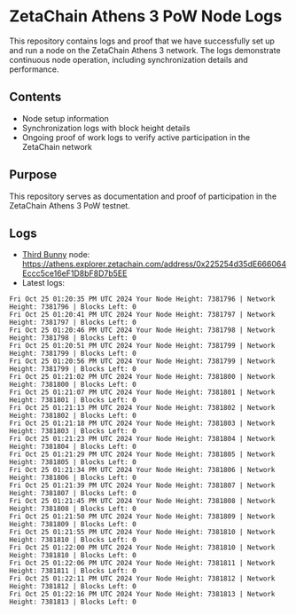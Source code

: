 # ZetaChain Athens 3 PoW Node Logs
This repository contains logs and proof that we have successfully set up and run a node on the ZetaChain Athens 3 network. The logs demonstrate continuous node operation, including synchronization details and performance.

## Contents
- Node setup information
- Synchronization logs with block height details
- Ongoing proof of work logs to verify active participation in the ZetaChain network

## Purpose
This repository serves as documentation and proof of participation in the ZetaChain Athens 3 PoW testnet.

## Logs

- [Third Bunny](https://thirdbunny.xyz/) node: https://athens.explorer.zetachain.com/address/0x225254d35dE666064Eccc5ce16eF1D8bF8D7b5EE
- Latest logs:
```
Fri Oct 25 01:20:35 PM UTC 2024 Your Node Height: 7381796 | Network Height: 7381796 | Blocks Left: 0
Fri Oct 25 01:20:41 PM UTC 2024 Your Node Height: 7381797 | Network Height: 7381797 | Blocks Left: 0
Fri Oct 25 01:20:46 PM UTC 2024 Your Node Height: 7381798 | Network Height: 7381798 | Blocks Left: 0
Fri Oct 25 01:20:51 PM UTC 2024 Your Node Height: 7381799 | Network Height: 7381799 | Blocks Left: 0
Fri Oct 25 01:20:56 PM UTC 2024 Your Node Height: 7381799 | Network Height: 7381799 | Blocks Left: 0
Fri Oct 25 01:21:02 PM UTC 2024 Your Node Height: 7381800 | Network Height: 7381800 | Blocks Left: 0
Fri Oct 25 01:21:07 PM UTC 2024 Your Node Height: 7381801 | Network Height: 7381801 | Blocks Left: 0
Fri Oct 25 01:21:13 PM UTC 2024 Your Node Height: 7381802 | Network Height: 7381802 | Blocks Left: 0
Fri Oct 25 01:21:18 PM UTC 2024 Your Node Height: 7381803 | Network Height: 7381803 | Blocks Left: 0
Fri Oct 25 01:21:23 PM UTC 2024 Your Node Height: 7381804 | Network Height: 7381804 | Blocks Left: 0
Fri Oct 25 01:21:29 PM UTC 2024 Your Node Height: 7381805 | Network Height: 7381805 | Blocks Left: 0
Fri Oct 25 01:21:34 PM UTC 2024 Your Node Height: 7381806 | Network Height: 7381806 | Blocks Left: 0
Fri Oct 25 01:21:39 PM UTC 2024 Your Node Height: 7381807 | Network Height: 7381807 | Blocks Left: 0
Fri Oct 25 01:21:45 PM UTC 2024 Your Node Height: 7381808 | Network Height: 7381808 | Blocks Left: 0
Fri Oct 25 01:21:50 PM UTC 2024 Your Node Height: 7381809 | Network Height: 7381809 | Blocks Left: 0
Fri Oct 25 01:21:55 PM UTC 2024 Your Node Height: 7381810 | Network Height: 7381810 | Blocks Left: 0
Fri Oct 25 01:22:00 PM UTC 2024 Your Node Height: 7381810 | Network Height: 7381810 | Blocks Left: 0
Fri Oct 25 01:22:06 PM UTC 2024 Your Node Height: 7381811 | Network Height: 7381811 | Blocks Left: 0
Fri Oct 25 01:22:11 PM UTC 2024 Your Node Height: 7381812 | Network Height: 7381812 | Blocks Left: 0
Fri Oct 25 01:22:16 PM UTC 2024 Your Node Height: 7381813 | Network Height: 7381813 | Blocks Left: 0
```
